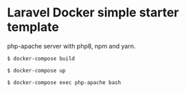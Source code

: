 # Laravel Docker simple starter template

php-apache server with php8, npm and yarn.

`$ docker-compose build`

`$ docker-compose up`

`$ docker-compose exec php-apache bash`